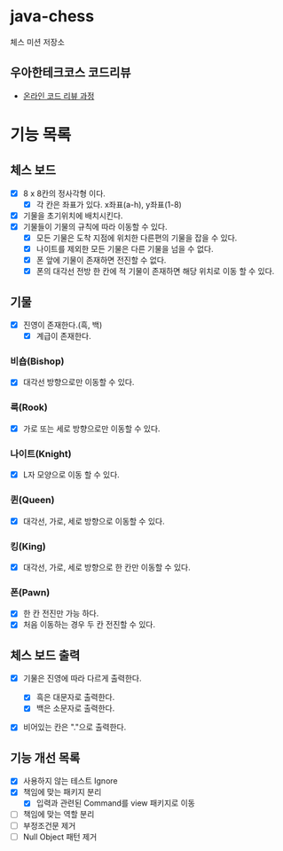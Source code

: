 # java-chess

체스 미션 저장소

## 우아한테크코스 코드리뷰

- [온라인 코드 리뷰 과정](https://github.com/woowacourse/woowacourse-docs/blob/master/maincourse/README.md)

# 기능 목록
## 체스 보드
  - [X] 8 x 8칸의 정사각형 이다.
    - [X] 각 칸은 좌표가 있다. x좌표(a-h), y좌표(1-8)
  - [X] 기물을 초기위치에 배치시킨다.
  - [X] 기물들이 기물의 규칙에 따라 이동할 수 있다.
    - [X] 모든 기물은 도착 지점에 위치한 다른편의 기물을 잡을 수 있다.
    - [X] 나이트를 제외한 모든 기물은 다른 기물을 넘을 수 없다.
    - [X] 폰 앞에 기물이 존재하면 전진할 수 없다.
    - [X] 폰의 대각선 전방 한 칸에 적 기물이 존재하면 해당 위치로 이동 할 수 있다.

## 기물
  - [X] 진영이 존재한다.(흑, 백)
    - [X] 계급이 존재한다.

### 비숍(Bishop)
- [X] 대각선 방향으로만 이동할 수 있다.
### 룩(Rook)
- [X] 가로 또는 세로 방향으로만 이동할 수 있다.
### 나이트(Knight)
- [X] L자 모양으로 이동 할 수 있다.
### 퀸(Queen)
- [X] 대각선, 가로, 세로 방향으로 이동할 수 있다.
### 킹(King)
- [X] 대각선, 가로, 세로 방향으로 한 칸만 이동할 수 있다.
### 폰(Pawn)
- [X] 한 칸 전진만 가능 하다.
- [X] 처음 이동하는 경우 두 칸 전진할 수 있다.

## 체스 보드 출력
  - [X] 기물은 진영에 따라 다르게 출력한다.
    - [X] 흑은 대문자로 출력한다.
    - [X] 백은 소문자로 출력한다.
  - [X] 비어있는 칸은 "."으로 출력한다.


## 기능 개선 목록
- [X] 사용하지 않는 테스트 Ignore
- [X] 책임에 맞는 패키지 분리
  - [X] 입력과 관련된 Command를 view 패키지로 이동
- [ ] 책임에 맞는 역할 분리 
- [ ] 부정조건문 제거
- [ ] Null Object 패턴 제거
